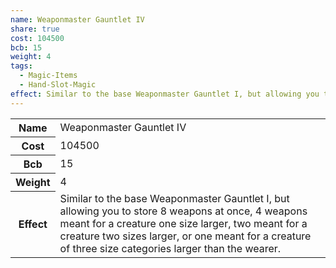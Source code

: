 ```yaml
---
name: Weaponmaster Gauntlet IV
share: true
cost: 104500
bcb: 15
weight: 4
tags:
  - Magic-Items
  - Hand-Slot-Magic
effect: Similar to the base Weaponmaster Gauntlet I, but allowing you to store 8 weapons at once, 4 weapons meant for a creature one size larger, two meant for a creature two sizes larger, or one meant for a creature of three size categories larger than the wearer.
---
```


<p><span style="overflow-x: auto;"><table><tbody><tr><th>Name</th><td>Weaponmaster Gauntlet IV</td></tr><tr><th>Cost</th><td>104500</td></tr><tr><th>Bcb</th><td>15</td></tr><tr><th>Weight</th><td>4</td></tr><tr><th>Effect</th><td>Similar to the base Weaponmaster Gauntlet I, but allowing you to store 8 weapons at once, 4 weapons meant for a creature one size larger, two meant for a creature two sizes larger, or one meant for a creature of three size categories larger than the wearer.</td></tr></tbody></table></span></p>